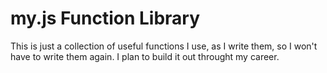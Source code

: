 # my.js Function Library

This is just a collection of useful functions I use, as I write them, so I won't have to write them again. I plan to build it out throught my career.